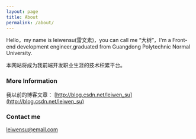 ```yaml
---
layout: page
title: About
permalink: /about/
---
```


Hello，my name is leiwensu(雷文素)，you can call me “大树”，I'm a Front-end development engineer,graduated from Guangdong Polytechnic Normal University.

本网站将成为我前端开发职业生涯的技术积累平台。
### More Information

我以前的博客文章：
[http://blog.csdn.net/leiwen_su](http://blog.csdn.net/leiwen_su)

### Contact me

[leiwensu@email.com](mailto:1371035191@qq.com)